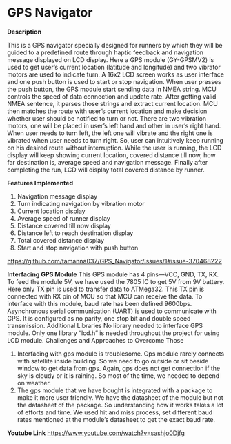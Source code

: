 # GPS Navigator

**Description**

This is a GPS navigator specially designed for runners by which they will be guided
to a predefined route through haptic feedback and navigation message displayed
on LCD display.
Here a GPS module (GY-GPSMV2) is used to get user’s current location (latitude
and longitude) and two vibrator motors are used to indicate turn. A 16x2 LCD
screen works as user interface and one push button is used to start or stop
navigation.
When user presses the push button, the GPS module start sending data in NMEA
string. MCU controls the speed of data connection and update rate. After getting
valid NMEA sentence, it parses those strings and extract current location. MCU
then matches the route with user’s current location and make decision whether user
should be notified to turn or not. There are two vibration motors, one will be
placed in user’s left hand and other in user’s right hand. When user needs to turn
left, the left one will vibrate and the right one is vibrated when user needs to turn
right. So, user can intuitively keep running on his desired route without
interruption. While the user is running, the LCD display will keep showing current
location, covered distance till now, how far destination is, average speed and
navigation message. Finally after completing the run, LCD will display total
covered distance by runner.


**Features Implemented**
1. Navigation message display
2. Turn indicating navigation by vibration motor
3. Current location display
4. Average speed of runner display
5. Distance covered till now display
6. Distance left to reach destination display
7. Total covered distance display
8. Start and stop navigation with push button

https://github.com/tamanna037/GPS_Navigator/issues/1#issue-370468222

**Interfacing GPS Module**
This GPS module has 4 pins—VCC, GND, TX, RX. To feed the module 5V, we
have used the 7805 IC to get 5V from 9V battery. Here only TX pin is used to
transfer data to ATMega32. This TX pin is connected with RX pin of MCU so that
MCU can receive the data.
To interface with this module, baud rate has been defined 9600bps. Asynchronous
serial communication (UART) is used to communicate with GPS. It is configured
as no parity, one stop bit and double speed transmission.
Additional Libraries
No library needed to interface GPS module. Only one library “lcd.h” is needed
throughout the project for using LCD module.
Challenges and Approaches to Overcome Those
1. Interfacing with gps module is troublesome. Gps module rarely connects
with satellite inside building. So we need to go outside or sit beside window
to get data from gps. Again, gps does not get connection if the sky is cloudy
or it is raining. So most of the time, we needed to depend on weather.
2. The gps module that we have bought is integrated with a package to make it
more user friendly. We have the datasheet of the module but not the
datasheet of the package. So understanding how it works takes a lot of
efforts and time. We used hit and miss process, set different baud rates
mentioned at the module’s datasheet to get the exact baud rate.


**Youtube Link**
https://www.youtube.com/watch?v=sashjo0Djfg
